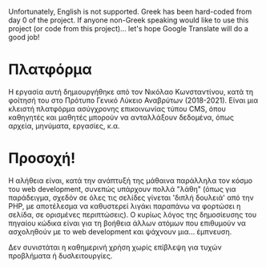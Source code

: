 Unfortunately, English is not supported. Greek has been hard-coded from day 0 of the project. If anyone non-Greek speaking would like to use this project (or code from this project)... let's hope Google Translate will do a good job!

# Πλατφόρμα
Η εργασία αυτή δημιουργήθηκε από τον Νικόλαο Κωνσταντίνου, κατά τη φοίτησή του στο Πρότυπο Γενικό Λύκειο Αναβρύτων (2018-2021).
Είναι μια κλειστή πλατφόρμα ασύγχρονης επικοινωνίας τύπου CMS, όπου καθηγητές και μαθητές μπορούν να ανταλλάξουν δεδομένα, όπως αρχεία, μηνύματα, εργασίες, κ.α.

# Προσοχή!
Η αλήθεια είναι, κατά την ανάπτυξή της μάθαινα παράλληλα τον κόσμο του web development, συνεπώς υπάρχουν πολλά "λάθη" (όπως για παράδειγμα, σχεδόν σε όλες τις σελίδες γίνεται 'διπλή δουλειά' από την PHP, με αποτέλεσμα να καθυστερεί λιγάκι παραπάνω να φορτώσει η σελίδα, σε ορισμένες περιπτώσεις).
Ο κυρίως λόγος της δημοσίευσης του πηγαίου κώδικα είναι για τη βοήθεια άλλων ατόμων που επιθυμούν να ασχοληθούν με το web development και ψάχνουν μια... έμπνευση.

Δεν συνιστάται η καθημερινή χρήση χωρίς επίβλεψη για τυχών προβλήματα ή δυσλειτουργίες.

